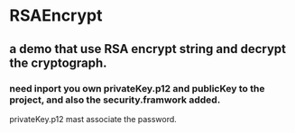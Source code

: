 # RSAEncrypt
## a demo that use RSA encrypt string and decrypt the cryptograph.
### need inport you own privateKey.p12 and publicKey to the project, and also the security.framwork added.
privateKey.p12 mast associate the password.
